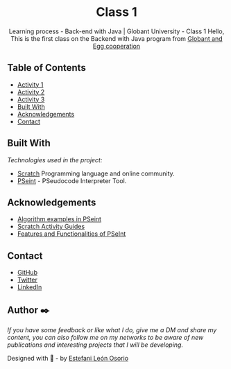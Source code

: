 <h1 align="center">Class 1</h1>

<div align="center">
Learning process - Back-end with Java | Globant University - Class 1
Hello, This is the first class on the Backend with Java program from <a href="https://globant.eggcooperation.com/" target="_blank">Globant and Egg cooperation</a>
</div>

<!-- TABLE OF CONTENTS -->

## Table of Contents

- <a href="https://github.com/EstefaniLeon/Back-end-with-Java-Globant-University/tree/main/Class%201/Activity%201" target="_blank">Activity 1</a>
- <a href="https://github.com/EstefaniLeon/Back-end-with-Java-Globant-University/tree/main/Class%201/Activity%202" target="_blank">Activity 2</a>
- <a href="https://github.com/EstefaniLeon/Back-end-with-Java-Globant-University/tree/main/Class%201/Activity%203" target="_blank">Activity 3</a>
- [Built With](#built-with)
- [Acknowledgements](#acknowledgements)
- [Contact](#contact)

<!-- BUILD WITH -->

## Built With

_Technologies used in the project:_

- [Scratch](https://scratch.mit.edu/) Programming language and online community.
- [PSeint](https://pseint.sourceforge.net/) - PSeudocode Interpreter Tool.

<!-- ACKNOWLEDGEMENTS -->

## Acknowledgements

- [Algorithm examples in PSeint](https://pseint.sourceforge.net/index.php?page=ejemplos.php)
- [Scratch Activity Guides](https://scratch.mit.edu/ideas)
- [Features and Functionalities of PSeInt](https://pseint.sourceforge.net/index.php?page=features.php)

<!-- CONTACT -->

## Contact

- [GitHub](https://github.com/EstefaniLeon)
- [Twitter](https://twitter.com/Esleos1)
- [LinkedIn](https://www.linkedin.com/in/estefani-leon-osorio-34a56a244/)

## Author ✒️

_If you have some feedback or like what I do, give me a DM and share my content, you can also follow me on my networks to be aware of new publications and interesting projects that I will be developing._

Designed with 💖 - by [Estefani León Osorio](https://github.com/EstefaniLeon)
